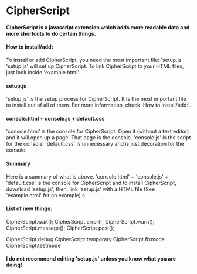 # CipherScript

#### CipherScript is a javascript extension which adds more readable data and more shortcuts to do certain things.

#### How to install/add:

To install or add CipherScript, you need the most important file: 'setup.js'
'setup.js' will set up CipherScript. To link CipherScript to your HTML files, just look inside 'example.html'.

#### setup.js

'setup.js' is the setup process for CipherScript. It is the most important file to install out of all of them. For more information, check 'How to install/add:'.

#### console.html + console.js + default.css

'console.html' is the console for CipherScript. Open it (without a text editor) and it will open up a page. That page is the console. 'console.js' is the script for the console. 'default.css' is unnecessary and is just decoration for the console.

#### Summary

Here is a summary of what is above. 'console.html' + 'console.js' + 'default.css' is the console for CipherScript and to install CipherScript, download 'setup.js', then, link 'setup.js' with a HTML file (See 'example.html' for an example).s

#### List of new things:

CipherScript.wait();
CipherScript.error();
CipherScript.warn();
CipherScript.message();
CipherScript.post();

CipherScript.debug
CipherScript.temporary
CipherScript.fixmode
CipherScript.testmode

#### I do not recommend editing 'setup.js' unless you know what you are doing!
